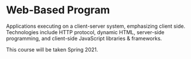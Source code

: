 # Web-Based Program
Applications executing on a client-server system, emphasizing client side. Technologies include HTTP protocol, dynamic HTML, server-side programming, and client-side JavaScript libraries & frameworks. 

This course will be taken Spring 2021.
